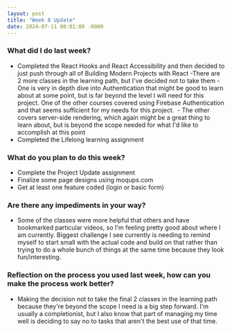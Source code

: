 ```yaml
---
layout: post
title: "Week 8 Update"
date: 2024-07-11 00:01:00 -0000
---
```


### What did I do last week?

- Completed the React Hooks and React Accessibility and then decided to just push through all of Building Modern Projects with React
  -There are 2 more classes in the learning path, but I've decided not to take them - One is very in depth dive into Authentication that might be good to learn about at some point, but is far beyond the level I will need for this project. One of the other courses covered using Firebase Authentication and that seems sufficient for my needs for this project.  - The other covers server-side rendering, which again might be a great thing to learn about, but is beyond the scope needed for what I'd like to accomplish at this point
- Completed the Lifelong learning assignment

### What do you plan to do this week?

- Complete the Project Update assignment
- Finalize some page designs using moqups.com
- Get at least one feature coded (login or basic form)

### Are there any impediments in your way?

- Some of the classes were more helpful that others and have bookmarked particular videos, so I'm feeling pretty good about where I am currently. Biggest challenge I see currently is needing to remind myself to start small with the actual code and build on that rather than trying to do a whole bunch of things at the same time because they look fun/interesting.

### Reflection on the process you used last week, how can you make the process work better?

- Making the decision not to take the final 2 classes in the learning path because they're beyond the scope I need is a big step forward. I'm usually a completionist, but I also know that part of managing my time well is deciding to say no to tasks that aren't the best use of that time.
